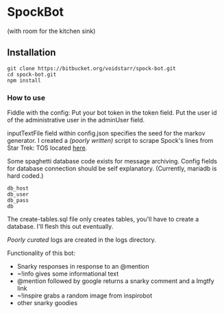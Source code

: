 # SpockBot
(with room for the kitchen sink)
## Installation
```
git clone https://bitbucket.org/voidstarr/spock-bot.git
cd spock-bot.git
npm install
```

### How to use
Fiddle with the config:
Put your bot token in the token field.
Put the user id of the administrative user in the adminUser field.

inputTextFile field within config.json specifies the seed for the markov generator. I created a *(poorly written)* script to scrape Spock's lines from Star Trek: TOS located [here](https://github.com/voidstarr/spock-lines).

Some spaghetti database code exists for message archiving. Config fields for database connection should be self explanatory. (Currently, mariadb is hard coded.)
```
db_host
db_user
db_pass
db
```
The create-tables.sql file only creates tables, you'll have to create a database. I'll flesh this out eventually.

*Poorly curated* logs are created in the logs directory.

Functionality of this bot:
* Snarky responses in response to an @mention
* ~!info gives some informational text
* @mention followed by google <some string> returns a snarky comment and a lmgtfy link
* ~!inspire grabs a random image from inspirobot
* other snarky goodies
